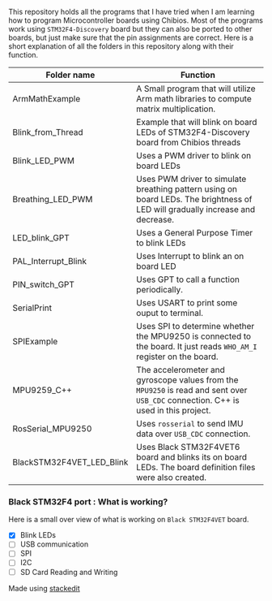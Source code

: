 This repository holds all the programs that I have tried when I am learning how to program Microcontroller boards using Chibios. Most of the programs work using `STM32F4-Discovery` board but they can also be ported to other boards, but just make sure that the pin assignments are correct. 
Here is a short explanation of all the folders in this repository along with their function.

| Folder name | Function |
|---|---|
| ArmMathExample | A Small program that will utilize Arm math libraries to compute matrix multiplication.|
| Blink_from_Thread | Example that will blink on board LEDs of STM32F4-Discovery board from Chibios threads |
| Blink_LED_PWM | Uses a PWM driver to blink on board LEDs |
| Breathing_LED_PWM| Uses PWM driver to simulate breathing pattern using on board LEDs. The brightness of LED will gradually increase and decrease.|
| LED_blink_GPT | Uses a General Purpose Timer to blink LEDs |
| PAL_Interrupt_Blink | Uses Interrupt to blink an on board LED |
| PIN_switch_GPT | Uses GPT to call a function periodically.|
| SerialPrint | Uses USART to print some ouput to terminal. |
| SPIExample | Uses SPI to determine whether the MPU9250 is connected to the board. It just reads `WHO_AM_I` register on the board. |
| MPU9259_C++ | The accelerometer and gyroscope values from the `MPU9250` is read and sent over `USB_CDC` connection. C++ is used in this project.|
| RosSerial_MPU9250 | Uses `rosserial` to send IMU data over `USB_CDC` connection.|
| BlackSTM32F4VET_LED_Blink | Uses Black STM32F4VET6 board and blinks its on board LEDs. The board definition files were also created. |

### Black STM32F4 port : What is working?
Here is a small over view of what is working on `Black STM32F4VET` board.

 - [x] Blink LEDs
 - [ ] USB communication
 - [ ] SPI
 - [ ] I2C
 - [ ] SD Card Reading and Writing

 Made using [stackedit](https://stackedit.io/app#)
